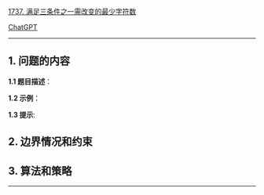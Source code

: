 [1737. 满足三条件之一需改变的最少字符数](https://leetcode.cn/problems/change-minimum-characters-to-satisfy-one-of-three-conditions)

[ChatGPT](chat.openai.com)

---

## 1. 问题的内容
**1.1 题目描述**：

**1.2 示例**：

**1.3 提示**:

## 2. 边界情况和约束


## 3. 算法和策略

---

